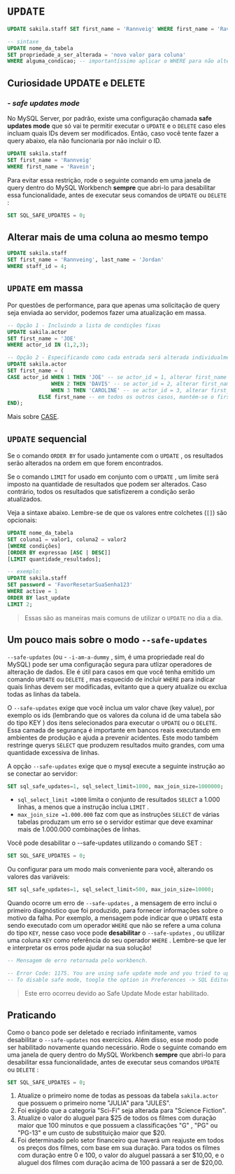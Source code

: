# `UPDATE`
```sql
UPDATE sakila.staff SET first_name = 'Rannveig' WHERE first_name = 'Ravein';

-- sintaxe
UPDATE nome_da_tabela
SET propriedade_a_ser_alterada = 'novo valor para coluna'
WHERE alguma_condicao; -- importantíssimo aplicar o WHERE para não alterar a tabela inteira!
```


## Curiosidade UPDATE e DELETE
### - *safe updates mode*
No MySQL Server, por padrão, existe uma configuração chamada **safe updates mode** que só vai te permitir executar o `UPDATE` e o `DELETE` caso eles incluam quais IDs devem ser modificados. Então, caso você tente fazer a query abaixo, ela não funcionaria por não incluir o ID.
```sql
UPDATE sakila.staff
SET first_name = 'Rannveig'
WHERE first_name = 'Ravein';
```

Para evitar essa restrição, rode o seguinte comando em uma janela de query dentro do MySQL Workbench **sempre** que abri-lo para desabilitar essa funcionalidade, antes de executar seus comandos de `UPDATE` ou `DELETE` :
```sql
SET SQL_SAFE_UPDATES = 0;
```


## Alterar mais de uma coluna ao mesmo tempo
```sql
UPDATE sakila.staff
SET first_name = 'Rannveing', last_name = 'Jordan'
WHERE staff_id = 4;
```


## `UPDATE` em massa
Por questões de performance, para que apenas uma solicitação de query seja enviada ao servidor, podemos fazer uma atualização em massa.
```sql
-- Opção 1 - Incluindo a lista de condições fixas
UPDATE sakila.actor
SET first_name = 'JOE'
WHERE actor_id IN (1,2,3);

-- Opção 2 - Especificando como cada entrada será alterada individualmente
UPDATE sakila.actor
SET first_name = (
CASE actor_id WHEN 1 THEN 'JOE' -- se actor_id = 1, alterar first_name para 'JOE'
              WHEN 2 THEN 'DAVIS' -- se actor_id = 2, alterar first_name para 'DAVIS'
              WHEN 3 THEN 'CAROLINE' -- se actor_id = 3, alterar first_name para 'CAROLINE'
          ELSE first_name -- em todos os outros casos, mantém-se o first_name
END);
```
Mais sobre [CASE](https://www.w3schools.com/sql/func_mysql_case.asp).


## `UPDATE` sequencial
Se o comando `ORDER BY` for usado juntamente com o `UPDATE` , os resultados serão alterados na ordem em que forem encontrados.

Se o comando `LIMIT` for usado em conjunto com o `UPDATE` , um limite será imposto na quantidade de resultados que podem ser alterados. Caso contrário, todos os resultados que satisfizerem a condição serão atualizados.

Veja a sintaxe abaixo. Lembre-se de que os valores entre colchetes (`[]`) são opcionais:
```sql
UPDATE nome_da_tabela
SET coluna1 = valor1, coluna2 = valor2
[WHERE condições]
[ORDER BY expressao [ASC | DESC]]
[LIMIT quantidade_resultados];

-- exemplo:
UPDATE sakila.staff
SET password = 'FavorResetarSuaSenha123'
WHERE active = 1
ORDER BY last_update
LIMIT 2;
```
> Essas são as maneiras mais comuns de utilizar o `UPDATE` no dia a dia.


## Um pouco mais sobre o modo `--safe-updates`
`--safe-updates` (ou - `-i-am-a-dummy` , sim, é uma propriedade real do MySQL) pode ser uma configuração segura para utlizar operadores de alteração de dados. Ele é útil para casos em que você tenha emitido um comando `UPDATE` ou `DELETE` , mas esquecido de incluir `WHERE` para indicar quais linhas devem ser modificadas, evitanto que a query atualize ou exclua todas as linhas da tabela.

O `--safe-updates` exige que você inclua um valor chave (key value), por exemplo os ids (lembrando que os valores da coluna id de uma tabela são do tipo KEY ) dos itens selecionados para executar o `UPDATE` ou o `DELETE`. Essa camada de segurança é importante em bancos reais executando em ambientes de produção e ajuda a prevenir acidentes. Este modo também restringe querys `SELECT` que produzem resultados muito grandes, com uma quantidade excessiva de linhas.

A opção `--safe-updates` exige que o mysql execute a seguinte instrução ao se conectar ao servidor:
```sql
SET sql_safe_updates=1, sql_select_limit=1000, max_join_size=1000000;
```

- `sql_select_limit =1000` limita o conjunto de resultados `SELECT` a 1.000 linhas, a menos que a instrução inclua `LIMIT` .
- `max_join_size =1.000.000` faz com que as instruções `SELECT` de várias tabelas produzam um erro se o servidor estimar que deve examinar mais de 1.000.000 combinações de linhas.

Você pode desabilitar o --safe-updates utilizando o comando SET :
```sql
SET SQL_SAFE_UPDATES = 0;
```

Ou configurar para um modo mais conveniente para você, alterando os valores das variáveis:
```sql
SET sql_safe_updates=1, sql_select_limit=500, max_join_size=10000;
```

Quando ocorre um erro de `--safe-updates` , a mensagem de erro inclui o primeiro diagnóstico que foi produzido, para fornecer informações sobre o motivo da falha. Por exemplo, a mensagem pode indicar que o `UPDATE` esta sendo executado com um operador `WHERE` que não se refere a uma coluna do tipo `KEY`, nesse caso voce pode **desabilitar** o `--safe-updates` , ou utilizar uma coluna `KEY` como referência do seu operador `WHERE` . Lembre-se que ler e interpretar os erros pode ajudar na sua solução!
```sql
-- Mensagem de erro retornada pelo workbench.

-- Error Code: 1175. You are using safe update mode and you tried to update a table without WHERE that uses a KEY column.
-- To disable safe mode, toogle the option in Preferences -> SQL Editor an reconnect.
```
> Este erro ocorreu devido ao Safe Update Mode estar habilitado.


## Praticando
Como o banco pode ser deletado e recriado infinitamente, vamos desabilitar o `--safe-updates` nos exercícios. Além disso, esse modo pode ser habilitado novamente quando necessário. Rode o seguinte comando em uma janela de query dentro do MySQL Workbench **sempre** que abri-lo para desabilitar essa funcionalidade, antes de executar seus comandos `UPDATE` ou `DELETE` :
```sql
SET SQL_SAFE_UPDATES = 0;
```

1. Atualize o primeiro nome de todas as pessoas da tabela `sakila.actor` que possuem o primeiro nome "JULIA" para "JULES".
2. Foi exigido que a categoria "Sci-Fi" seja alterada para "Science Fiction".
3. Atualize o valor do aluguel para $25 de todos os filmes com duração maior que 100 minutos e que possuem a classificações "G" , "PG" ou "PG-13" e um custo de substituição maior que $20.
4. Foi determinado pelo setor financeiro que haverá um reajuste em todos os preços dos filmes, com base em sua duração. Para todos os filmes com duração entre 0 e 100, o valor do aluguel passará a ser $10,00, e o aluguel dos filmes com duração acima de 100 passará a ser de $20,00.

